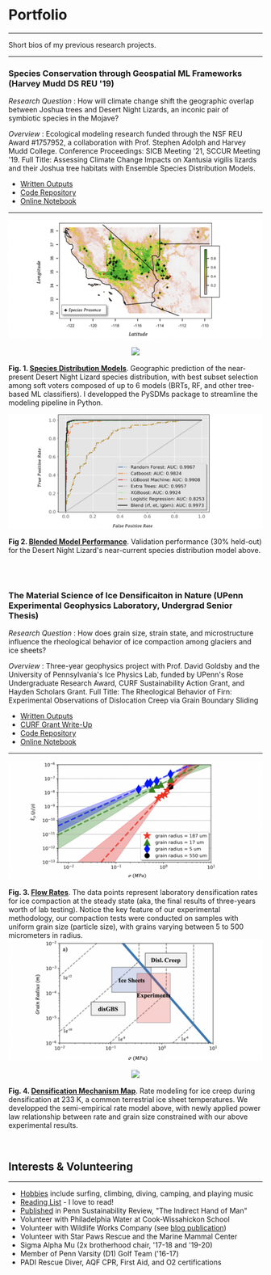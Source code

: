 # Portfolio

---

Short bios of my previous research projects.

---

### Species Conservation through Geospatial ML Frameworks (Harvey Mudd DS REU '19)

*Research Question* : How will climate change shift the geographic overlap between Joshua trees and Desert Night Lizards, an inconic pair of symbiotic species in the Mojave?

*Overview* : Ecological modeling research funded through the NSF REU Award #1757952, a collaboration with Prof. Stephen Adolph and Harvey Mudd College. Conference Proceedings: SICB Meeting '21, SCCUR Meeting '19. Full Title: Assessing Climate Change Impacts on Xantusia vigilis lizards and their Joshua tree habitats with Ensemble Species Distribution Models.

* <a target="_blank" rel="noopener noreferrer" href="https://drive.google.com/drive/folders/15nZUMuGLiINuhSuP6DJ6hg27YKZxeC9A?usp=sharing">Written Outputs</a>
* <a target="_blank" rel="noopener noreferrer" href="https://github.com/daniel-furman/ensemble-climate-projections">Code Repository</a>
* <a target="_blank" rel="noopener noreferrer" href="https://nbviewer.jupyter.org/github/daniel-furman/ensemble-climate-projections/blob/main/Comparing_MLs.ipynb">Online Notebook</a>

---

<img src="images/range.png?raw=true"/> 

<p align="center"> <img src="https://render.githubusercontent.com/render/math?math=\P(class) = \P(\overline{rf,et,lgbm})"> </p>

**Fig. 1. <ins><a target="_blank" rel="noopener noreferrer" href="https://nbviewer.jupyter.org/github/daniel-furman/ensemble-climate-projections/blob/main/Comparing_MLs.ipynb">Species Distribution Models</a></ins>**. Geographic prediction of the near-present Desert Night Lizard species distribution, with best subset selection among soft voters composed of up to 6 models (BRTs, RF, and other tree-based ML classifiers). I developped the PySDMs package to streamline the modeling pipeline in Python. 

<img src="images/auc.png?raw=true"/>

**Fig 2. <ins><a target="_blank" rel="noopener noreferrer" href="https://github.com/daniel-furman/ensemble-climate-projections">Blended Model Performance</a></ins>**. Validation performance (30% held-out) for the Desert Night Lizard's near-current species distribution model above. 

<br><br>

### The Material Science of Ice Densificaiton in Nature (UPenn Experimental Geophysics Laboratory, Undergrad Senior Thesis)

*Research Question* : How does grain size, strain state, and microstructure influence the rheological behavior of ice compaction among glaciers and ice sheets?

*Overview* : Three-year geophysics project with Prof. David Goldsby and the University of Pennsylvania's Ice Physics Lab, funded by UPenn's Rose Undergraduate Research Award, CURF Sustainability Action Grant, and Hayden Scholars Grant. Full Title: The Rheological Behavior of Firn: Experimental Observations of Dislocation Creep via Grain Boundary Sliding

* <a target="_blank" rel="noopener noreferrer" href="https://drive.google.com/drive/folders/1eDXEeZ1x04-mp7oUI9cQi2PNBXxXor5x?usp=sharing">Written Outputs</a>
*  <a target="_blank" rel="noopener noreferrer" href="https://www.curf.upenn.edu/project/furman-daniel-experimental-ice-compaction">CURF Grant Write-Up</a>
* <a target="_blank" rel="noopener noreferrer" href="https://github.com/daniel-furman/Furman-and-Goldsby">Code Repository</a><br>
* <a target="_blank" rel="noopener noreferrer" href="https://nbviewer.jupyter.org/github/daniel-furman/Furman-and-Goldsby/blob/master/Firn_notebook.ipynb">Online Notebook</a>

---

<img src="images/exp-interv.png?raw=true"/>

**Fig. 3. <ins><a target="_blank" rel="noopener noreferrer" href="https://github.com/daniel-furman/Furman-and-Goldsby/blob/master/exp_confidence_intervals.py">Flow Rates</a></ins>**. The data points represent laboratory densification rates for ice compaction at the steady state (aka, the final results of three-years worth of lab testing). Notice the key feature of our experimental methodology, our compaction tests were conducted on samples with uniform grain size (particle size), with grains varying between 5 to 500 micrometers in radius. 
<img src="images/map.png?raw=true"/>

<p align="center"><img src="https://render.githubusercontent.com/render/math?math=\frac{\dot{\rho}}{\rho_{ice}} (dens. rate) = \frac{2{\A}(1-{\rho}r)}{(1-(1-{\rho}r)^{1/n})^{n}} (\frac{2\sigma}{n})^{n} exp(\frac{-Q}{RT})d^{-p}"> </p>

**Fig. 4. <ins><a target="_blank" rel="noopener noreferrer" href="https://github.com/daniel-furman/Furman-and-Goldsby/blob/master/mechanism_maps.py">Densification Mechanism Map</a></ins>**. Rate modeling for ice creep during densification at 233 K, a common terrestrial ice sheet temperatures. We developped the semi-empirical rate model above, with newly applied power law relationship between rate and grain size constrained with our above experimental results. 

<br>

## Interests & Volunteering

---

* [Hobbies](activities.md) include surfing, climbing, diving, camping, and playing music
* [Reading List](reading.md) - I love to read!
* [Published](https://repository.upenn.edu/cgi/viewcontent.cgi?article=1043&context=psr) in Penn Sustainability Review, "The Indirect Hand of Man"
* Volunteer with Philadelphia Water at Cook-Wissahickon School 
* Volunteer with Wildlife Works Company (see [blog publication](psr_redd_blog.pdf))
*	Volunteer with Star Paws Rescue and the Marine Mammal Center
*	Sigma Alpha Mu (2x brotherhood chair, '17-18 and '19-20)
*	Member of Penn Varsity (D1) Golf Team ('16-17)
* PADI Rescue Diver, AQF CPR, First Aid, and O2 certifications

